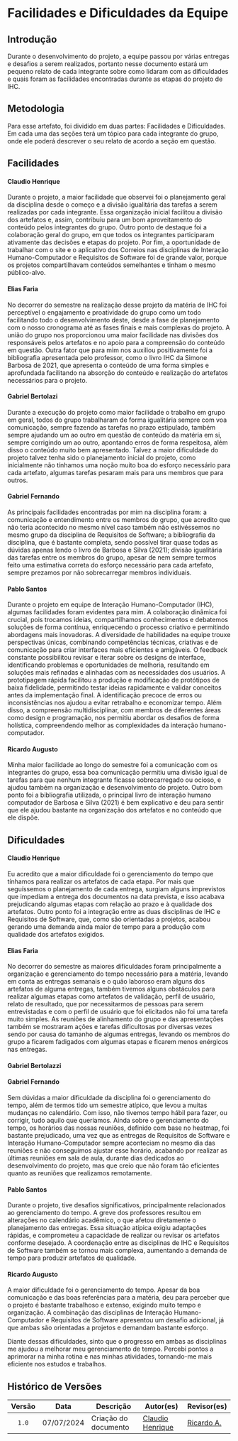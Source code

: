 # Facilidades e Dificuldades da Equipe

## Introdução

Durante o desenvolvimento do projeto, a equipe passou por várias entregas e desafios a serem realizados, portanto nesse documento estará um pequeno relato de cada integrante sobre como lidaram com as dificuldades e quais foram as facilidades encontradas durante as etapas do projeto de IHC.

## Metodologia

Para esse artefato, foi dividido em duas partes: Facilidades e Dificuldades. Em cada uma das seções terá um tópico para cada integrante do grupo, onde ele poderá descrever o seu relato de acordo a seção em questão.

## Facilidades

#### **Claudio Henrique**

Durante o projeto, a maior facilidade que observei foi o planejamento geral da disciplina desde o começo e a divisão igualitária das tarefas a serem realizadas por cada integrante. Essa organização inicial facilitou a divisão dos artefatos e, assim, contribuiu para um bom aproveitamento do conteúdo pelos integrantes do grupo. Outro ponto de destaque foi a colaboração geral do grupo, em que todos os integrantes participaram ativamente das decisões e etapas do projeto. Por fim, a oportunidade de trabalhar com o site e o aplicativo dos Correios nas disciplinas de Interação Humano-Computador e Requisitos de Software foi de grande valor, porque os projetos compartilhavam conteúdos semelhantes e tinham o mesmo público-alvo.

#### **Elias Faria**

No decorrer do semestre na realização desse projeto da matéria de IHC foi perceptível o engajamento e proatividade do grupo como um todo facilitando todo o desenvolvimento deste, desde a fase de planejamento com o nosso cronograma até as fases finais e mais complexas do projeto. A união do grupo nos proporcionou uma maior facilidade nas divisões dos responsáveis pelos artefatos e no apoio para a compreensão do conteúdo em questão. Outra fator que para mim nos auxiliou positivamente foi a bibliografia apresentada pelo professor, como o livro IHC da Simone Barbosa de 2021, que apresenta o conteúdo de uma forma simples e aprofundada facilitando na absorção do conteúdo e realização do artefatos necessários para o projeto.


#### **Gabriel Bertolazi**

Durante a execução do projeto como maior facilidade o trabalho em grupo em geral, todos do grupo trabalharam de forma igualitária sempre com voa comunicação, sempre fazendo as tarefas no prazo estipulado, também sempre ajudando um ao outro em questão de conteúdo da matéria em si, sempre corrigindo um ao outro, apontando erros de forma respeitosa, além disso o conteúdo muito bem apresentado. Talvez a maior dificuldade do projeto talvez tenha sido o planejamento inicial do projeto, como inicialmente não tínhamos uma noção muito boa do esforço necessário para cada artefato, algumas tarefas pesaram mais para uns membros que para outros.

#### **Gabriel Fernando**

As principais facilidades encontradas por mim na disciplina foram: a comunicação e entendimento entre os membros do grupo, que acredito que não teria acontecido no mesmo nível caso também não estivéssemos no mesmo grupo da disciplina de Requisitos de Software; a bibliografia da disciplina, que é bastante completa, sendo possível tirar quase todas as dúvidas apenas lendo o livro de Barbosa e Silva (2021); divisão igualitária das tarefas entre os membros do grupo, apesar de nem sempre termos feito uma estimativa correta do esforço necessário para cada artefato, sempre prezamos por não sobrecarregar membros individuais.

#### **Pablo Santos**

Durante o projeto em equipe de Interação Humano-Computador (IHC), algumas facilidades foram evidentes para mim. A colaboração dinâmica foi crucial, pois trocamos ideias, compartilhamos conhecimentos e debatemos soluções de forma contínua, enriquecendo o processo criativo e permitindo abordagens mais inovadoras. A diversidade de habilidades na equipe trouxe perspectivas únicas, combinando competências técnicas, criativas e de comunicação para criar interfaces mais eficientes e amigáveis. O feedback constante possibilitou revisar e iterar sobre os designs de interface, identificando problemas e oportunidades de melhoria, resultando em soluções mais refinadas e alinhadas com as necessidades dos usuários. A prototipagem rápida facilitou a produção e modificação de protótipos de baixa fidelidade, permitindo testar ideias rapidamente e validar conceitos antes da implementação final. A identificação precoce de erros ou inconsistências nos ajudou a evitar retrabalho e economizar tempo. Além disso, a compreensão multidisciplinar, com membros de diferentes áreas como design e programação, nos permitiu abordar os desafios de forma holística, compreendendo melhor as complexidades da interação humano-computador.

#### **Ricardo Augusto**

Minha maior facilidade ao longo do semestre foi a comunicação com os integrantes do grupo, essa boa comunicação permitiu uma divisão igual de tarefas para que nenhum integrante ficasse sobrecarregado ou ocioso, e ajudou também na organização e desenvolvimento do projeto. Outro bom ponto foi a bibliografia utilizada, o principal livro de interação humano computador de Barbosa e Silva (2021) é bem explicativo e deu para sentir que ele ajudou bastante na organização dos artefatos e no conteúdo que ele dispõe.


## Dificuldades

#### **Claudio Henrique**

Eu acredito que a maior dificuldade foi o gerenciamento do tempo que tínhamos para realizar os artefatos de cada etapa. Por mais que seguíssemos o planejamento de cada entrega, surgiam alguns imprevistos que impediam a entrega dos documentos na data prevista, e isso acabava prejudicando algumas etapas com relação ao prazo e à qualidade dos artefatos. Outro ponto foi a integração entre as duas disciplinas de IHC e Requisitos de Software, que, como são orientadas a projetos, acabou gerando uma demanda ainda maior de tempo para a produção com qualidade dos artefatos exigidos.

#### **Elias Faria**

No decorrer do semestre as maiores dificuldades foram principalmente a organização e gerenciamento do tempo necessário para a matéria, levando em conta as entregas semanais e o quão laboroso eram alguns dos artefatos de alguma entregas, também tivemos alguns obstáculos para realizar algumas etapas como artefatos de validação, perfil de usuário, relato de resultado, que por necessitarmos de pessoas para serem entrevistadas e com o perfil de usuário que foi elicitados não foi uma tarefa muito simples. As reuniões de alinhamento do grupo e das apresentações também se mostraram ações e tarefas dificultosas por diversas vezes sendo por causa do tamanho de algumas entregas, levando os membros do grupo a ficarem fadigados com algumas etapas e ficarem menos enérgicos nas entregas.

#### **Gabriel Bertolazzi**



#### **Gabriel Fernando**

Sem dúvidas a maior dificuldade da disciplina foi o gerenciamento do tempo, além de termos tido um semestre atípico, que levou a muitas mudanças no calendário. Com isso, não tivemos tempo hábil para fazer, ou corrigir, tudo aquilo que queríamos. Ainda sobre o gerenciamento do tempo, os horários das nossas reuniões, definido com base no heatmap, foi bastante prejudicado, uma vez que as entregas de Requisitos de Software e Interação Humano-Computador sempre aconteciam no mesmo dia das reuniões e não conseguimos ajustar esse horário, acabando por realizar as últimas reuniões em sala de aula, durante dias dedicados ao desenvolvimento do projeto, mas que creio que não foram tão eficientes quanto as reuniões que realizamos remotamente.


#### **Pablo Santos**

Durante o projeto, tive desafios significativos, principalmente relacionados ao gerenciamento do tempo. A greve dos professores resultou em alterações no calendário acadêmico, o que afetou diretamente o planejamento das entregas. Essa situação atípica exigiu adaptações rápidas, e comprometeu a capacidade de realizar ou revisar os artefatos conforme desejado. A coordenação entre as disciplinas de IHC e Requisitos de Software também se tornou mais complexa, aumentando a demanda de tempo para produzir artefatos de qualidade.

#### **Ricardo Augusto**

A maior dificuldade foi o gerenciamento do tempo. Apesar da boa comunicação e das boas referências para a matéria, deu para perceber que o projeto é bastante trabalhoso e extenso, exigindo muito tempo e organização. A combinação das disciplinas de Interação Humano-Computador e Requisitos de Software apresentou um desafio adicional, já que ambas são orientadas a projetos e demandam bastante esforço.

Diante dessas dificuldades, sinto que o progresso em ambas as disciplinas me ajudou a melhorar meu gerenciamento de tempo. Percebi pontos a aprimorar na minha rotina e nas minhas atividades, tornando-me mais eficiente nos estudos e trabalhos.

## Histórico de Versões

| Versão | Data | Descrição | Autor(es) | Revisor(es) |
| :----: | :--: | --------- | ----------- | ------ |
| `1.0`  | 07/07/2024 | Criação do documento | [Claudio Henrique][ClaudioGH] | [Ricardo A.][RicardoGH] |


[ClaudioGH]: https://github.com/claudiohsc
[EliasGH]: https://github.com/EliasOliver21
[GabrielBGH]: https://github.com/Bertolazi
[GabrielFGH]: https://github.com/MMcLovin
[PabloGH]: https://github.com/pabloheika
[RicardoGH]: https://www.github.com/avmricardo